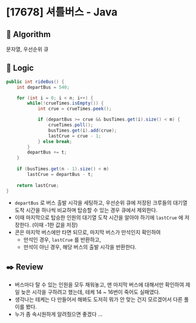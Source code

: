 # [17678] 셔틀버스 - Java

## :pushpin: **Algorithm**

문자열, 우선순위 큐

## :round_pushpin: **Logic**

```java
public int rideBus() {
    int departBus = 540;

    for (int i = 0; i < n; i++) {
        while(!crueTimes.isEmpty()) {
            int crue = crueTimes.peek();

            if (departBus >= crue && busTimes.get(i).size() < m) {
                crueTimes.poll();
                busTimes.get(i).add(crue);
                lastCrue = crue - 1;
            } else break;
        }
        departBus += t;
    }
    
    if (busTimes.get(n - 1).size() < m) 
        lastCrue = departBus - t;
    
    return lastCrue;
}
```
- `departBus` 로 버스 출발 시각을 세팅하고, 우선순위 큐에 저장된 크루들의 대기열 도착 시간을 하나씩 비교하며 탑승할 수 있는 경우 큐에서 제외한다.
- 이때 마지막으로 탑승한 인원의 대기열 도착 시간을 알아야 하기에 `lastCrue` 에 저장한다. (이때 -1한 값을 저장)
- 콘은 마지막 버스에만 타면 되므로, 마지막 버스가 만석인지 확인하여
  - 만석인 경우, `lastCrue` 를 반환하고,
  - 만석이 아닌 경우, 해당 버스의 출발 시각을 반환한다.

## :black_nib: **Review**
- 버스마다 탈 수 있는 인원을 모두 채워놓고, 맨 마지막 버스에 대해서만 확인하여 제일 늦은 시각을 구하려고 했는데, 테케 14 ~ 16번이 죽어도 실패였다.
- 생각나는 테케는 다 만들어서 해봐도 도저히 뭐가 안 맞는 건지 모르겠어서 다른 풀이를 봤다.
- 누가 좀 속시원하게 알려줬으면 좋겠다 ...
